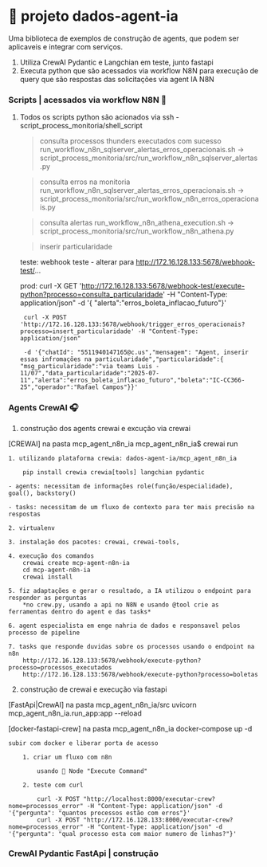 # 📡 projeto dados-agent-ia

Uma biblioteca de exemplos de construção de agents, que podem ser aplicaveis e integrar com serviços.
1. Utiliza CrewAI Pydantic e Langchian em teste, junto fastapi
2. Executa python que são acessados via workflow N8N para execução de query que são respostas das solicitações via agent IA N8N

### Scripts | acessados via workflow N8N 🔔
1. Todos os scripts python são acionados via ssh - script_process_monitoria/shell_script

    > consulta processos thunders executados com sucesso
    run_workflow_n8n_sqlserver_alertas_erros_operacionais.sh -> script_process_monitoria/src/run_workflow_n8n_sqlserver_alertas.py

    > consulta erros na monitoria
    run_workflow_n8n_sqlserver_alertas_erros_operacionais.sh ->  script_process_monitoria/src/run_workflow_n8n_erros_operacionais.py

    > consulta alertas
    run_workflow_n8n_athena_execution.sh ->  script_process_monitoria/src/run_workflow_n8n_athena.py

    > inserir particularidade

    teste:
    webhook teste - alterar para http://172.16.128.133:5678/webhook-test/...

    prod:
        curl -X GET 'http://172.16.128.133:5678/webhook-test/execute-python?processo=consulta_particularidade' -H "Content-Type: application/json"  -d '{ "alerta":"erros_boleta_inflacao_futuro"}'

        curl -X POST 'http://172.16.128.133:5678/webhook/trigger_erros_operacionais?processo=insert_particularidade' -H "Content-Type: application/json"  

        -d '{"chatId": "5511940147165@c.us","mensagem": "Agent, inserir essas infromações na particularidade","particularidade":{ "msg_particularidade":"via teams Luis - 11/07","data_particularidade":"2025-07-11","alerta":"erros_boleta_inflacao_futuro","boleta":"IC-CC366-25","operador":"Rafael Campos"}}'
### Agents CrewAI 🎧

1. construção dos agents crewai e excução via crewai

[CREWAI]
    na pasta mcp_agent_n8n_ia
    mcp_agent_n8n_ia$ crewai run

    1. utilizando plataforma crewia: dados-agent-ia/mcp_agent_n8n_ia

        pip install crewia crewia[tools] langchian pydantic

    - agents: necessitam de informações role(função/especialidade),  goal(), backstory()

    - tasks: necessitam de um fluxo de contexto para ter mais precisão na respostas

    2. virtualenv

    3. instalação dos pacotes: crewai, crewai-tools, 

    4. execução dos comandos
        crewai create mcp-agent-n8n-ia
        cd mcp-agent-n8n-ia
        crewai install

    5. fiz adaptações e gerar o resultado, a IA utilizou o endpoint para responder as perguntas
        *no crew.py, usando a api no N8N e usando @tool crie as ferramentas dentro do agent e das tasks*

    6. agent especialista em enge nahria de dados e responsavel pelos processo de pipeline

    7. tasks que responde duvidas sobre os processos usando o endpoint na n8n
        http://172.16.128.133:5678/webhook/execute-python?processo=processos_executados
        http://172.16.128.133:5678/webhook/execute-python?processo=boletas


2. construção de crewai e execução via fastapi

[FastApi|CrewAI]
    na pasta mcp_agent_n8n_ia/src
    uvicorn mcp_agent_n8n_ia.run_app:app --reload

[docker-fastapi-crew]
    na pasta mcp_agent_n8n_ia
    docker-compose up -d

    subir com docker e liberar porta de acesso

        1. criar um fluxo com n8n

            usando 🧱 Node "Execute Command"

        2. teste com curl

            curl -X POST "http://localhost:8000/executar-crew?nome=processos_error" -H "Content-Type: application/json" -d '{"pergunta": "quantos processos estão com erros"}'
            curl -X POST "http://172.16.128.133:8000/executar-crew?nome=processos_error" -H "Content-Type: application/json" -d '{"pergunta": "qual processo esta com maior numero de linhas?"}'


### CrewAI Pydantic FastApi | construção 

